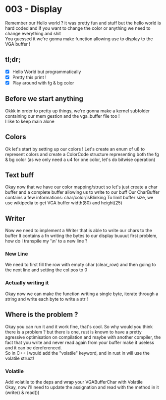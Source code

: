# 003 - Display

Remember our Hello world ? it was pretty fun and stuff but the hello world is hard coded and if you want to change the color or anything we need to change everything and shit  
You guessed it we're gonna make function allowing use to display to the VGA buffer !  

## tl;dr;

- [x] Hello World but programmatically
- [x] Pretty this print !  
- [x] Play around with fg & bg color

## Before we start anything

Okkk in order to pretty up things, we're gonna make a kernel subfolder containing our mem gestion and the vga_buffer file too !  
I like to keep main alone  

## Colors

Ok let's start by setting up our colors ! Let's create an enum of u8 to represent colors and create a ColorCode structure representing both the fg & bg color (as we only need a u4 for one color, let's do bitwise operation)

## Text buff

Okay now that we have our color mapping/struct so let's just create a char buffer and a complete buffer allowing us to write to our buff
Our CharBuffer contains a few informations: char/color/isBlinking
To limit buffer size, we use wikipedia to get VGA buffer width(80) and height(25)

## Writer  

Now we need to implement a Writer that is able to write our chars to the buffer
It contains a fn writing the bytes to our display buuuut first problem, how do I transpile my '\n' to a new line ?

### New Line

We need to first fill the row with empty char (clear_row) and then going to the next line and setting the col pos to  0  

### Actually writing it

Okay now we can make the function writing a single byte, iterate through a string and write each byte to write a str !  

## Where is the problem ?

Okay you can run it and it work fine, that's cool. So why would you think there is a problem ? but there is one, rust is known to have a pretty agressive optimisation on compilation and maybe with another compiler, the fact that you write and never read again from your buffer make it useless and it can be dereferenced.  
So in C++ i would add the "volatile" keyword, and in rust in will use the volatile struct!  

### Volatile

Add volatile to the deps and wrap your VGABufferChar with Volatile  
Okay, now i'll need to update the assignation and read with the method in it (write() & read())  
